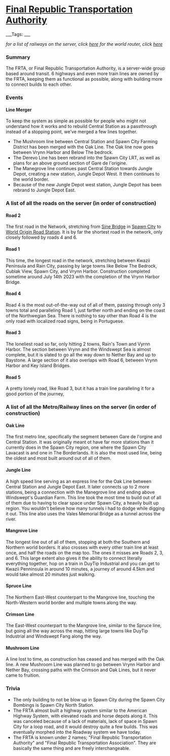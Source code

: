 # [Final Republic Transportation Authority](#frta)
___Tags: ___

_for a list of railways on the server, click [here](#railways)_
_for the world router, click [here](#router)_

### Summary

The FRTA, or Final Republic Transportation Authority, is a server-wide group based around transit. 6 highways and even more train lines are owned by the FRTA, keeping them as functional as possible, along with building more to connect builds to each other.

### Events

#### Line Merger

To keep the system as simple as possible for people who might not understand how it works and to rebuild Central Station as a passthrough instead of a stopping point, we've merged a few lines together.

*   The Mushroom line between Central Station and Spawn City Farming District has been merged with the Oak Line. The Oak line now goes between Vrynn Harbor and Below The bedrock.
*   The Derevo Line has been rebrand into the Spawn City LRT, as well as plans for an above ground section of Gare de l'origine.
*   The Manegrove line continues past Central Station towards Jungle Depot, creating a new station, Jungle Depot West. It then continues to the world border.
*   Because of the new Jungle Depot west station, Jungle Depot has been rebrand to Jungle Depot East.

### A list of all the roads on the server (in order of construction)

#### Road 2

The first road in the Network, stretching from [Sine Bridge](bridges) in [Spawn City](spawn-city) to [World Origin Road Station](world-orign-road). It is by far the shortest road in the network, only closely followed by roads 4 and 6.

#### Road 1

This time, the longest road in the network, stretching between Kwazii Peninsula and Rain City, passing by large towns like Below The Bedrock, Cublak View, Spawn City, and Vrynn Harbor. Construction completed sometime around July 14th 2023 with the completion of the Vrynn Harbor Bridge.

#### Road 4

Road 4 is the most out-of-the-way out of all of them, passing through only 3 towns total and paralleling Road 1, just farther north and ending on the coast of the Northwegian Sea. There is nothing to say other than Road 4 is the only road with localized road signs, being in Portuguese.

#### Road 3

The loneliest road so far, only hitting 2 towns, Rain's Town and Vyrnn Harbor. The section between Vrynn and the Windswept Sea is almost complete, but it is slated to go all the way down to Nether Bay and up to Baystone. A large section of it also overlaps with Road 6, between Vrynn Harbor and Key Island Bridges.

#### Road 5

A pretty lonely road, like Road 3, but it has a train line paralleling it for a good portion of the journey,

### A list of all the Metro/Railway lines on the server (in order of construction)

#### Oak Line

The first metro line, specifically the segment between Gare de l'orgine and Central Station. It was originally meant ot have far more stations than it currently does in the Spawn City region, one where the Spawn City Lavacast is and one in The Borderlands. It is also the most used line, being the oldest and most built around out of all of them.

#### Jungle Line

A high speed line serving as an express line for the Oak Line between Central Station and Jungle Depot East. It later connects up to 2 more stations, being a connection with the Manegrove line and ending above Windswept's Guardian Farm. This line took the most time to build out of all of them due to having to clear space under Spawn City, a heavily built up region. You wouldn't believe how many tunnels i had to dodge while digging it out. This line also uses the Vales Memorial Bridge as a tunnel across the river.

#### Mangrove Line

The longest line out of all of them, stopping at both the Southern and Northern world borders. It also crosses with every other train line at least once, and half the roads on the map too. The ones it misses are Roads 2, 3, and 6. This large extent also gives it the ability to connect literally everything together, hop on a train in DuyTip Industrial and you can get to Kwazii Penninsula in around 10 minutes, a journey of around 4.5km and would take almost 20 minutes just walking.

#### Spruce Line

The Northern East-West counterpart to the Mangrove line, touching the North-Western world border and multiple towns along the way.

#### Crimson Line

The East-West counterpart to the Mangrove line, similar to the Spruce line, but going all the way across the map, hitting large towns like DuyTip Industrial and Windswept Fang along the way.

#### Mushroom Line

A line lost to time, as construction has ceased and has merged with the Oak line. A new Mushroom Line was planned to go between Vrynn Harbor and Nether Bay, crossing paths with the Crimson and Oak Lines, but it never came to fruition.

### Trivia

*   The only building to not be blow up in Spawn City during the Spawn City Bombings is Spawn City North Station.
*   The FRTA almost built a highway system similar to the American Highway System, with elevated roads and horse depots along it. This was canceled because of a lack of materials, lack of space in Spawn City for a loop road, and it would destroy quite a few builds. This was eventually morphed into the Roadway system we have today.
*   The FRTA is known under 2 names; "Final Republic Transportation Authority" and "Final Republic Transportation Association". They are basically the same thing and are freely interchangeable.